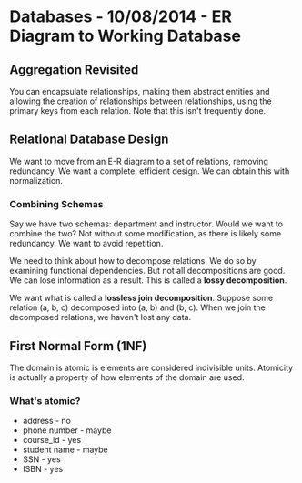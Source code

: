 # Databases - 10/08/2014 - ER Diagram to Working Database

## Aggregation Revisited
You can encapsulate relationships, making them abstract entities and allowing
the creation of relationships between relationships, using the primary keys from
each relation. Note that this isn't frequently done.

## Relational Database Design
We want to move from an E-R diagram to a set of relations, removing redundancy.
We want a complete, efficient design. We can obtain this with normalization.

### Combining Schemas
Say we have two schemas: department and instructor. Would we want to combine the
two? Not without some modification, as there is likely some redundancy. We want
to avoid repetition.

We need to think about how to decompose relations. We do so by examining
functional dependencies. But not all decompositions are good. We can lose
information as a result. This is called a **lossy decomposition**.

We want what is called a **lossless join decomposition**. Suppose some relation
(a, b, c) decomposed into (a, b) and (b, c). When we join the decomposed
relations, we haven't lost any data.

## First Normal Form (1NF)

The domain is atomic is elements are considered indivisible units. Atomicity is
actually a property of how elements of the domain are used.

### What's atomic?
* address - no
* phone number - maybe
* course_id - yes
* student name - maybe
* SSN - yes
* ISBN - yes

